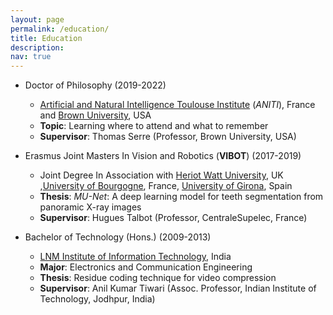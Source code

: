 ```yaml
---
layout: page
permalink: /education/
title: Education
description:
nav: true
---
```


* Doctor of Philosophy (2019-2022)
  * [Artificial and Natural Intelligence Toulouse Institute](https://aniti.univ-toulouse.fr/) (*ANITI*), France and [Brown University](https://serre-lab.clps.brown.edu/), USA  
  * __Topic__: Learning where to attend and what to remember 
  * __Supervisor__: Thomas Serre (Professor, Brown University, USA)

* Erasmus Joint Masters In Vision and Robotics  (__VIBOT__) (2017-2019)
  * Joint Degree In Association with [Heriot Watt University](https://www.hw.ac.uk/), UK ,[University of Bourgogne](http://en.u-bourgogne.fr/), France, [University of Girona](http://www.udg.edu/en/), Spain 
  * __Thesis__: *MU-Net*: A deep learning model for teeth segmentation from panoramic X-ray images
  * __Supervisor__: Hugues Talbot (Professor, CentraleSupelec, France)

  
* Bachelor of Technology (Hons.) (2009-2013)
  * [LNM Institute of Information Technology](https://www.lnmiit.ac.in/), India
  * __Major__: Electronics and Communication Engineering
  * __Thesis__: Residue coding technique for video compression
  * __Supervisor__: Anil Kumar Tiwari (Assoc. Professor, Indian Institute of Technology, Jodhpur, India)
  
